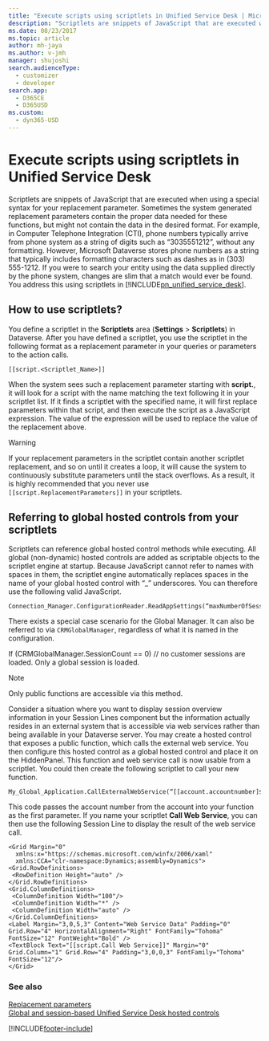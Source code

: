 ```yaml
---
title: "Execute scripts using scriptlets in Unified Service Desk | MicrosoftDocs"
description: "Scriptlets are snippets of JavaScript that are executed when using a special syntax for your replacement parameter."
ms.date: 08/23/2017
ms.topic: article
author: mh-jaya
ms.author: v-jmh
manager: shujoshi
search.audienceType: 
  - customizer
  - developer
search.app: 
  - D365CE
  - D365USD
ms.custom: 
  - dyn365-USD
---
```

# Execute scripts using scriptlets in Unified Service Desk



Scriptlets are snippets of JavaScript that are executed when using a special syntax for your replacement parameter. Sometimes the system generated replacement parameters contain the proper data needed for these functions, but might not contain the data in the desired format. For example, in Computer Telephone Integration (CTI), phone numbers typically arrive from phone system as a string of digits such as “3035551212”, without any formatting. However, Microsoft Dataverse stores phone numbers as a string that typically includes formatting characters such as dashes as in (303) 555-1212. If you were to search your entity using the data supplied directly by the phone system, changes are slim that a match would ever be found. You address this using scriptlets in [!INCLUDE[pn_unified_service_desk](../includes/pn-unified-service-desk.md)].  
  
<a name="HowTo"></a>   
## How to use scriptlets?  
 You define a scriptlet in the **Scriptlets** area (**Settings** > **Scriptlets**) in Dataverse. After you have defined a scriptlet, you use the scriptlet in the following format as a replacement parameter in your queries or parameters to the action calls.  
  
```  
[[script.<Scriptlet_Name>]]  
```  
  
 When the system sees such a replacement parameter starting with **script.**, it will look for a script with the name matching the text following it in your scriptlet list. If it finds a scriptlet with the specified name, it will first replace parameters within that script, and then execute the script as a JavaScript expression. The value of the expression will be used to replace the value of the replacement above.  
  
> [!WARNING]
>  If your replacement parameters in the scriptlet contain another scriptlet replacement, and so on until it creates a loop, it will cause the system to continuously substitute parameters until the stack overflows. As a result, it is highly recommended that you never use `[[script.ReplacementParameters]]` in your scriptlets.  
  
<a name="RferringToGlobalHC"></a>   
## Referring to global hosted controls from your scriptlets  
 Scriptlets can reference global hosted control methods while executing. All global (non-dynamic) hosted controls are added as scriptable objects to the scriptlet engine at startup. Because JavaScript cannot refer to names with spaces in them, the scriptlet engine automatically replaces spaces in the name of your global hosted control with “_” underscores. You can therefore use the following valid JavaScript.  
  
```  
Connection_Manager.ConfigurationReader.ReadAppSettings(“maxNumberOfSessions”);  
```  
  
 There exists a special case scenario for the Global Manager. It can also be referred to via `CRMGlobalManager`, regardless of what it is named in the configuration.  
  
 If (CRMGlobalManager.SessionCount == 0)  // no customer sessions are loaded. Only a global session is loaded.  
  
> [!NOTE]
>  Only public functions are accessible via this method.  
  
 Consider a situation where you want to display session overview information in your Session Lines component but the information actually resides in an external system that is accessible via web services rather than being available in your Dataverse server. You may create a hosted control that exposes a public function, which calls the external web service. You then configure this hosted control as a global hosted control and place it on the HiddenPanel. This function and web service call is now usable from a scriptlet. You could then create the following scriptlet to call your new function.  
  
```  
My_Global_Application.CallExternalWebService(“[[account.accountnumber]$]”);  
```  
  
 This code passes the account number from the account into your function as the first parameter. If you name your scriptlet **Call Web Service**, you can then use the following Session Line to display the result of the web service call.  
  
```  
<Grid Margin="0"  
  xmlns:x="https://schemas.microsoft.com/winfx/2006/xaml"  
  xmlns:CCA="clr-namespace:Dynamics;assembly=Dynamics">  
<Grid.RowDefinitions>  
 <RowDefinition Height="auto" />  
</Grid.RowDefinitions>  
<Grid.ColumnDefinitions>  
 <ColumnDefinition Width="100"/>  
 <ColumnDefinition Width="*" />  
 <ColumnDefinition Width="auto" />  
</Grid.ColumnDefinitions>  
<Label Margin="3,0,5,3" Content="Web Service Data" Padding="0" Grid.Row="4" HorizontalAlignment="Right" FontFamily="Tohoma" FontSize="12" FontWeight="Bold" />  
<TextBlock Text="[[script.Call Web Service]]" Margin="0" Grid.Column="1" Grid.Row="4" Padding="3,0,0,3" FontFamily="Tohoma" FontSize="12"/>  
</Grid>  
```  
  
### See also  
 [Replacement parameters](../unified-service-desk/replacement-parameters.md)   
 [Global and session-based Unified Service Desk hosted controls](../unified-service-desk/unified-service-desk-hosted-controls.md#Global)


[!INCLUDE[footer-include](../includes/footer-banner.md)]
